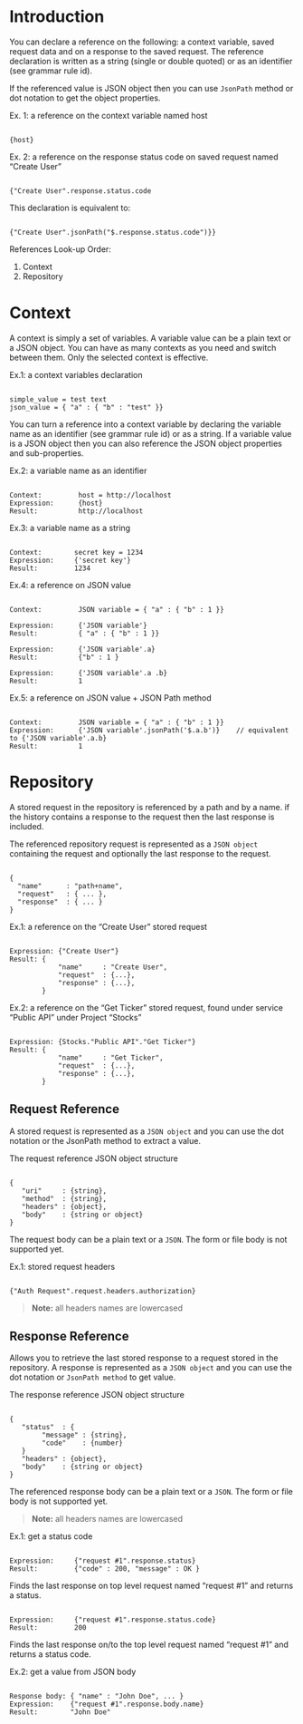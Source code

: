 # Introduction

You can declare a reference on the following: a context variable, saved request data and on a response to the saved request. The reference declaration is written as a string (single or double quoted) or as an identifier (see grammar rule id).

If the referenced value is JSON object then you can use ```JsonPath``` method or dot notation to get the object properties.

Ex. 1: a reference on the context variable named host

<pre><code>
{host}
</code></pre>

Ex. 2: a reference on the response status code on saved request named “Create User”

<pre><code>
{"Create User".response.status.code
</code></pre>

This declaration is equivalent to:

<pre><code>
{"Create User".jsonPath("$.response.status.code")}}
</code></pre>

References Look-up Order:

1. Context
2. Repository

# Context

A context is simply a set of variables. A variable value can be a plain text or a JSON object. You can have as many contexts as you need and switch between them. Only the selected context is effective.

Ex.1: a context variables declaration

<pre><code>
simple_value = test text
json_value = { "a" : { "b" : "test" }}
</code></pre>

You can turn a reference into a context variable by declaring the variable name as an identifier (see grammar rule id) or as a string. If a variable value is a JSON object then you can also reference the JSON object properties and sub-properties.

Ex.2: a variable name as an identifier

<pre><code>
Context:         host = http://localhost
Expression:      {host}
Result:          http://localhost
</code></pre>

Ex.3: a variable name as a string

<pre><code>
Context:        secret key = 1234
Expression:     {'secret key'}
Result:         1234
</code></pre>

Ex.4: a reference on JSON value

<pre><code>
Context:         JSON variable = { "a" : { "b" : 1 }}

Expression:      {'JSON variable'}
Result:          { "a" : { "b" : 1 }}

Expression:      {'JSON variable'.a}
Result:          {"b" : 1 }

Expression:      {'JSON variable'.a .b}
Result:          1
</code></pre>

Ex.5: a reference on JSON value + JSON Path method

<pre><code>
Context:         JSON variable = { "a" : { "b" : 1 }}
Expression:      {'JSON variable'.jsonPath('$.a.b')}    // equivalent to {'JSON variable'.a.b}
Result:          1
</code></pre>

# Repository

A stored request in the repository is referenced by a path and by a name. if the history contains a response to the request then the last response is included.

The referenced repository request is represented as a ```JSON object``` containing the request and optionally the last response to the request.

<pre><code>
{
  "name"      : "path+name",
  "request"   : { ... },
  "response"  : { ... }
}
</code></pre>

Ex.1: a reference on the “Create User” stored request

<pre><code>
Expression: {"Create User"}
Result: {
            "name"     : "Create User",
            "request"  : {...},
            "response" : {...},
        }
</code></pre>

Ex.2: a reference on the “Get Ticker” stored request, found under service “Public API” under Project “Stocks”

<pre><code>
Expression: {Stocks."Public API"."Get Ticker"}
Result: {
            "name"     : "Get Ticker",
            "request"  : {...},
            "response" : {...},
        }
</code></pre>

## Request Reference

A stored request is represented as a ```JSON object``` and you can use the dot notation or the JsonPath method to extract a value.

The request reference JSON object structure

<pre><code>
{
   "uri"     : {string},
   "method"  : {string},
   "headers" : {object},
   "body"    : {string or object}
}
</code></pre>

The request body can be a plain text or a ```JSON```. The form or file body is not supported yet.

Ex.1: stored request headers

<pre><code>
{"Auth Request".request.headers.authorization}
</code></pre>

>**Note:** all headers names are lowercased

## Response Reference

Allows you to retrieve the last stored response to a request stored in the repository. A response is represented as a ```JSON object``` and you can use the dot notation or ```JsonPath method``` to get value.

The response reference JSON object structure

<pre><code>
{
   "status"  : {
        "message" : {string},
        "code"    : {number}
   }
   "headers" : {object},
   "body"    : {string or object}
}
</code></pre>

The referenced response body can be a plain text or a ```JSON```. The form or file body is not supported yet.

>**Note:** all headers names are lowercased

Ex.1: get a status code

<pre><code>
Expression:     {"request #1".response.status}
Result:         {"code" : 200, "message" : OK }
</code></pre>

Finds the last response on top level request named “request #1” and returns a status.

<pre><code>
Expression:     {"request #1".response.status.code}
Result:         200
</code></pre>

Finds the last response on/to the top level request named “request #1” and returns a status code.

Ex.2: get a value from JSON body

<pre><code>
Response body: { "name" : "John Doe", ... }
Expression:    {"request #1".response.body.name}
Result:        "John Doe"
</code></pre>
